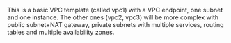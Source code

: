 This is a basic VPC template (called vpc1) with a VPC endpoint, one subnet and one instance. The other ones (vpc2, vpc3) will be more complex with public subnet+NAT gateway, private subnets with multiple services, routing tables and multiple availability zones.
